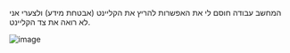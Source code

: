 המחשב עבודה חוסם לי את האפשרות להריץ את הקליינט (אבטחת מידע) ולצערי אני לא רואה את צד הקליינט.

![image](https://github.com/user-attachments/assets/24216b78-3774-4944-821e-ad1aff930fe4)
